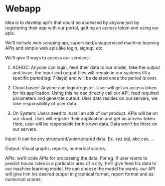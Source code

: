 # Webapp

Idea is to develop api's that could be accessed by anyone just by registering their app with our portal, getting an access token and using our apis. 

We'll include web scraping api, supervised/unsupervised machine learning APIs and simple web apis like login, signup, etc. 

We'll give 3 ways to access our services:

1. ADHOC: Anyone can login, feed their data to our model, take the output and leave. the input and output files will remain in our systems till a specific period(eg: 7 days) and will be deleted once the period is over.

2. Cloud based: Anyone can login/register. User will get an access token for his application. Using this he can directly call our API, feed required parameters and generate output. User data resides on our servers, we take responsibility of user data.

3. On System: Users need to install an sdk of our product. APIs will be on our cloud. User will register their application and get an access token. Here, user will be responsible for his own data. Data won't be there on our servers. 

Input: It can be any structured/unstructured data. Ex. xyz.sql, abc.csv, ... 

Output: Visual graphs, reports, numerical scores. 

APIs: we'll code APIs for processing the data. For eg. If user wants to predict house rates in a particular area of a city, he'll give feed his data to our machine learning model. He can choose the model he wants. our API will give him his desired output in graphical format, report format and as numerical scores.


